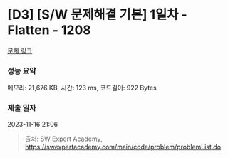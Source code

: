 # [D3] [S/W 문제해결 기본] 1일차 - Flatten - 1208 

[문제 링크](https://swexpertacademy.com/main/code/problem/problemDetail.do?contestProbId=AV139KOaABgCFAYh) 

### 성능 요약

메모리: 21,676 KB, 시간: 123 ms, 코드길이: 922 Bytes

### 제출 일자

2023-11-16 21:06



> 출처: SW Expert Academy, https://swexpertacademy.com/main/code/problem/problemList.do